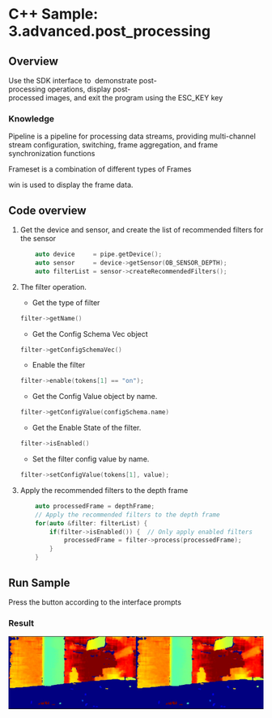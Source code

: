 # C++ Sample: 3.advanced.post_processing

## Overview

Use the SDK interface to  demonstrate post-processing operations, display post-processed images, and exit the program using the ESC_KEY key

### Knowledge

Pipeline is a pipeline for processing data streams, providing multi-channel stream configuration, switching, frame aggregation, and frame synchronization functions

Frameset is a combination of different types of Frames

win is used to display the frame data.

## Code overview

1. Get the device and sensor, and create the list of recommended filters for the sensor

    ```cpp
        auto device     = pipe.getDevice();
        auto sensor     = device->getSensor(OB_SENSOR_DEPTH);
        auto filterList = sensor->createRecommendedFilters();
    ```

2. The filter operation.

    - Get the type of filter

    ```cpp
    filter->getName()
    ```

    - Get the Config Schema Vec object

    ```cpp
    filter->getConfigSchemaVec()
    ```

    - Enable the filter

    ```cpp
    filter->enable(tokens[1] == "on");
    ```

    - Get the Config Value object by name.

    ```cpp
    filter->getConfigValue(configSchema.name)
    ```

    - Get the Enable State of the filter.

    ```cpp
    filter->isEnabled()
    ```

    - Set the filter config value by name.

    ```cpp
    filter->setConfigValue(tokens[1], value);
    ```

3. Apply the recommended filters to the depth frame

    ```cpp
        auto processedFrame = depthFrame;
        // Apply the recommended filters to the depth frame
        for(auto &filter: filterList) {
            if(filter->isEnabled()) {  // Only apply enabled filters
                processedFrame = filter->process(processedFrame);
            }
        }
    ````

## Run Sample

Press the button according to the interface prompts

### Result

![image](../../docs/resource/post_processing.jpg)
